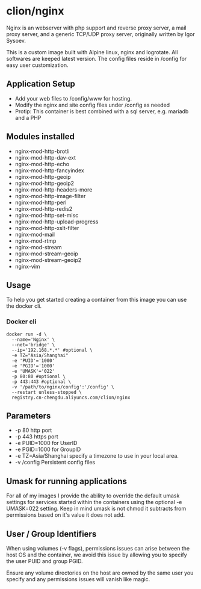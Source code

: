 # clion/nginx
Nginx is an webserver with php support and reverse proxy server, a mail proxy server, and a generic TCP/UDP proxy server, originally written by Igor Sysoev. 

This is a custom image built with Alpine linux, nginx and logrotate. All softwares are keeped latest version. The config files reside in /config for easy user customization.

## Application Setup
* Add your web files to /config/www for hosting.
* Modify the nginx and site config files under /config as needed
* Protip: This container is best combined with a sql server, e.g. mariadb and a PHP

## Modules installed

* nginx-mod-http-brotli
* nginx-mod-http-dav-ext
* nginx-mod-http-echo
* nginx-mod-http-fancyindex
* nginx-mod-http-geoip
* nginx-mod-http-geoip2
* nginx-mod-http-headers-more
* nginx-mod-http-image-filter
* nginx-mod-http-perl
* nginx-mod-http-redis2
* nginx-mod-http-set-misc
* nginx-mod-http-upload-progress
* nginx-mod-http-xslt-filter
* nginx-mod-mail
* nginx-mod-rtmp
* nginx-mod-stream
* nginx-mod-stream-geoip
* nginx-mod-stream-geoip2
* nginx-vim

## Usage
To help you get started creating a container from this image you can use the docker cli.

### Docker cli
```
docker run -d \
  --name='Nginx' \
  --net='bridge' \
  --ip='192.168.*.*' #optional \
  -e TZ="Asia/Shanghai"
  -e 'PUID'='1000'
  -e 'PGID'='1000'
  -e 'UMASK'='022'
  -p 80:80 #optional \
  -p 443:443 #optional \
  -v '/path/to/nginx/config':'/config' \
  --restart unless-stopped \
  registry.cn-chengdu.aliyuncs.com/clion/nginx
```
## Parameters
* -p 80 http port
* -p 443 https port
* -e PUID=1000 for UserID
* -e PGID=1000	for GroupID
* -e TZ=Asia/Shanghai specify a timezone to use in your local area.
* -v /config	Persistent config files

## Umask for running applications
For all of my images I provide the ability to override the default umask settings for services started within the containers using the optional -e UMASK=022 setting. Keep in mind umask is not chmod it subtracts from permissions based on it's value it does not add.

## User / Group Identifiers
When using volumes (-v flags), permissions issues can arise between the host OS and the container, we avoid this issue by allowing you to specify the user PUID and group PGID.

Ensure any volume directories on the host are owned by the same user you specify and any permissions issues will vanish like magic.
